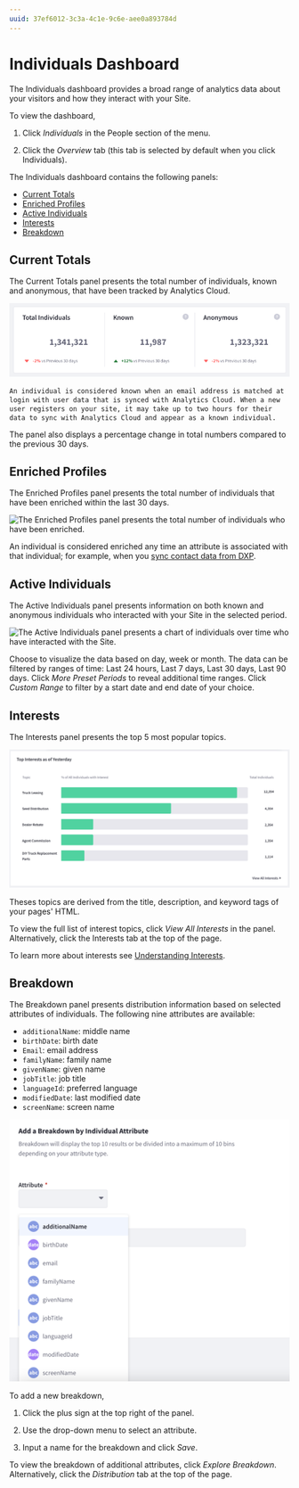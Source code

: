```yaml
---
uuid: 37ef6012-3c3a-4c1e-9c6e-aee0a893784d
---
```

# Individuals Dashboard

The Individuals dashboard provides a broad range of analytics data about your visitors and how they interact with your Site.

To view the dashboard,

1. Click _Individuals_ in the People section of the menu.

1. Click the _Overview_ tab (this tab is selected by default when you click Individuals).

The Individuals dashboard contains the following panels:

* [Current Totals](#current-totals)
* [Enriched Profiles](#enriched-profiles)
* [Active Individuals](#active-individuals)
* [Interests](#interests)
* [Breakdown](#breakdown)

## Current Totals

The Current Totals panel presents the total number of individuals, known and anonymous, that have been tracked by Analytics Cloud. 

![The Current Totals panel presents total numbers for visitors to your Site.](./individuals-dashboard/images/01.png)

```{note}
An individual is considered known when an email address is matched at login with user data that is synced with Analytics Cloud. When a new user registers on your site, it may take up to two hours for their data to sync with Analytics Cloud and appear as a known individual.
```

The panel also displays a percentage change in total numbers compared to the previous 30 days.

## Enriched Profiles

The Enriched Profiles panel presents the total number of individuals that have been enriched within the last 30 days.

![The Enriched Profiles panel presents the total number of individuals who have been enriched.](./individuals-dashboard/images/02.png)

An individual is considered enriched any time an attribute is associated with that individual; for example, when you [sync contact data from DXP](../../getting-started/connecting-liferay-dxp-to-analytics-cloud.md).

## Active Individuals

The Active Individuals panel presents information on both known and anonymous individuals who interacted with your Site in the selected period.

![The Active Individuals panel presents a chart of individuals over time who have interacted with the Site.](./individuals-dashboard/images/03.png)

Choose to visualize the data based on day, week or month. The data can be filtered by ranges of time: Last 24 hours, Last 7 days, Last 30 days, Last 90 days. Click *More Preset Periods* to reveal additional time ranges. Click *Custom Range* to filter by a start date and end date of your choice.

## Interests

The Interests panel presents the top 5 most popular topics. 

![The Interests panel presents a chart of popular topics.](./individuals-dashboard/images/04.png)

Theses topics are derived from the title, description, and keyword tags of your pages' HTML.

To view the full list of interest topics, click *View All Interests* in the panel. Alternatively, click the Interests tab at the top of the page. 

To learn more about interests see [Understanding Interests](../../workspace-data/definitions/managing-interest-topics.md#understanding-interests).

## Breakdown

The Breakdown panel presents distribution information based on selected attributes of individuals. The following nine attributes are available:

* `additionalName`: middle name
* `birthDate`: birth date
* `Email`: email address
* `familyName`: family name
* `givenName`: given name
* `jobTitle`: job title
* `languageId`: preferred language
* `modifiedDate`: last modified date
* `screenName`: screen name

![The Breakdown panel presents distribution information based on selected attributes.](./individuals-dashboard/images/05.png)

To add a new breakdown,

1. Click the plus sign at the top right of the panel. 

2. Use the drop-down menu to select an attribute. 

3. Input a name for the breakdown and click *Save*.

To view the breakdown of additional attributes, click *Explore Breakdown*. Alternatively, click the _Distribution_ tab at the top of the page.

